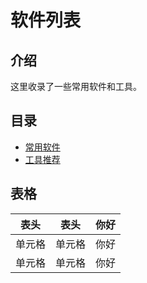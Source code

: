 # 软件列表

## 介绍
这里收录了一些常用软件和工具。

## 目录
- [常用软件](./common.md)
- [工具推荐](./tools.md) 

## 表格

|  表头   | 表头  | 你好 |
|  ----  | ----  | ---- |
| 单元格  | 单元格 | 你好 |
| 单元格  | 单元格 | 你好 |